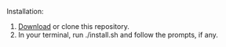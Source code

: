 Installation:

1. [Download](http://github.com/paulbaumgart/git-situational-awareness/zipball/master) or clone this repository.
2. In your terminal, run ./install.sh and follow the prompts, if any.


